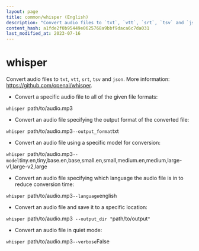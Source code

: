 ```yaml
---
layout: page
title: common/whisper (English)
description: "Convert audio files to `txt`, `vtt`, `srt`, `tsv` and `json`."
content_hash: a1fde2f0b95449e0625768a9bbf9daca6c7da031
last_modified_at: 2023-07-16
---
```

# whisper

Convert audio files to `txt`, `vtt`, `srt`, `tsv` and `json`.
More information: <https://github.com/openai/whisper>.

- Convert a specific audio file to all of the given file formats:

`whisper `<span class="tldr-var badge badge-pill bg-dark-lm bg-white-dm text-white-lm text-dark-dm font-weight-bold">path/to/audio.mp3</span>

- Convert an audio file specifying the output format of the converted file:

`whisper `<span class="tldr-var badge badge-pill bg-dark-lm bg-white-dm text-white-lm text-dark-dm font-weight-bold">path/to/audio.mp3</span>` --output_format `<span class="tldr-var badge badge-pill bg-dark-lm bg-white-dm text-white-lm text-dark-dm font-weight-bold">txt</span>

- Convert an audio file using a specific model for conversion:

`whisper `<span class="tldr-var badge badge-pill bg-dark-lm bg-white-dm text-white-lm text-dark-dm font-weight-bold">path/to/audio.mp3</span>` --model `<span class="tldr-var badge badge-pill bg-dark-lm bg-white-dm text-white-lm text-dark-dm font-weight-bold">tiny.en,tiny,base.en,base,small.en,small,medium.en,medium,large-v1,large-v2,large</span>

- Convert an audio file specifying which language the audio file is in to reduce conversion time:

`whisper `<span class="tldr-var badge badge-pill bg-dark-lm bg-white-dm text-white-lm text-dark-dm font-weight-bold">path/to/audio.mp3</span>` --language `<span class="tldr-var badge badge-pill bg-dark-lm bg-white-dm text-white-lm text-dark-dm font-weight-bold">english</span>

- Convert an audio file and save it to a specific location:

`whisper `<span class="tldr-var badge badge-pill bg-dark-lm bg-white-dm text-white-lm text-dark-dm font-weight-bold">path/to/audio.mp3</span>` --output_dir "`<span class="tldr-var badge badge-pill bg-dark-lm bg-white-dm text-white-lm text-dark-dm font-weight-bold">path/to/output</span>`"`

- Convert an audio file in quiet mode:

`whisper `<span class="tldr-var badge badge-pill bg-dark-lm bg-white-dm text-white-lm text-dark-dm font-weight-bold">path/to/audio.mp3</span>` --verbose `<span class="tldr-var badge badge-pill bg-dark-lm bg-white-dm text-white-lm text-dark-dm font-weight-bold">False</span>
